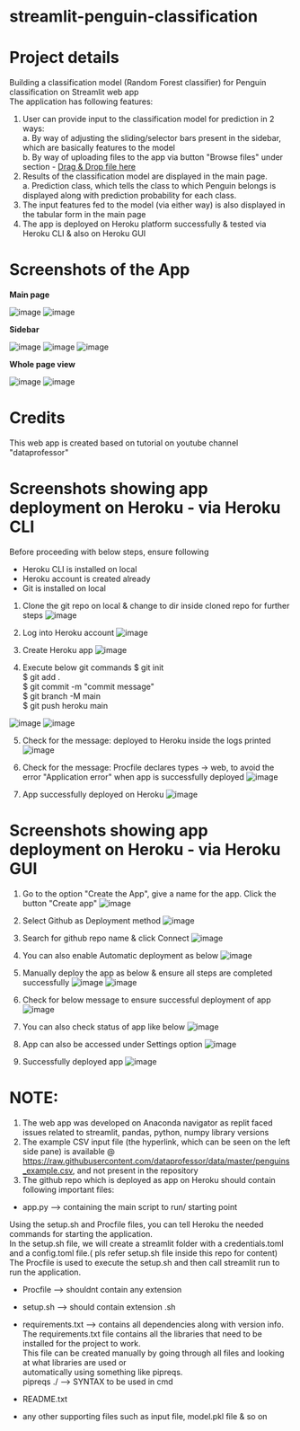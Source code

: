 # streamlit-penguin-classification
# Project details
Building a classification model (Random Forest classifier) for Penguin classification on Streamlit web app </br>
The application has following features:</br>
1. User can provide input to the classification model for prediction in 2 ways:</br>
a. By way of adjusting the sliding/selector bars present in the sidebar, which are basically features to the model</br>
b. By way of uploading files to the app via button "Browse files" under section - <ins>Drag & Drop file here</ins> </br>
2. Results of the classification model are displayed in the main page. </br>
a. Prediction class, which tells the class to which Penguin belongs is displayed along with prediction probability for each class.
3. The input features fed to the model (via either way) is also displayed in the tabular form in the main page
4. The app is deployed on Heroku platform successfully & tested via Heroku CLI & also on Heroku GUI

# Screenshots of the App
**Main page**</br>

![image](https://user-images.githubusercontent.com/56335301/190420096-e5d839b1-f773-496b-90cc-cea03c12e5b9.png)
![image](https://user-images.githubusercontent.com/56335301/190420173-45814462-7225-4542-b83e-4e118b5bfab3.png)


**Sidebar**</br>

![image](https://user-images.githubusercontent.com/56335301/190420267-27c3b371-54ba-426f-98ec-4262ac3a9e56.png)
![image](https://user-images.githubusercontent.com/56335301/190420384-f5921a4a-419b-42e3-8446-87d1713d55fc.png)
![image](https://user-images.githubusercontent.com/56335301/190420458-3933014b-611c-4510-99be-5f420bfb0d9c.png)


**Whole page view**</br>

![image](https://user-images.githubusercontent.com/56335301/190420599-9b8293f9-5590-476d-ac6c-c34ed145f0cd.png)
![image](https://user-images.githubusercontent.com/56335301/190420685-6842acec-5530-42fe-bb68-f934a292f825.png)



# Credits
This web app is created based on tutorial on youtube channel "dataprofessor"

# Screenshots showing app deployment on Heroku - via Heroku CLI
Before proceeding with below steps, ensure following
* Heroku CLI is installed on local
* Heroku account is created already
* Git is installed on local

1. Clone the git repo on local & change to dir inside cloned repo for further steps
![image](https://user-images.githubusercontent.com/56335301/190913997-a541e8c2-6be5-4236-b4c6-201446b0dd76.png)

2. Log into Heroku account
![image](https://user-images.githubusercontent.com/56335301/190914112-6a1b56d5-f8c2-4ee6-86a7-0eaf186f81ae.png)

3. Create Heroku app
![image](https://user-images.githubusercontent.com/56335301/190914132-785c44ee-16fe-4582-825c-e9f7c51ddb16.png)

4. Execute below git commands
$ git init </br>
$ git add . </br>
$ git commit -m "commit message" </br>
$ git branch -M main </br>
$ git push heroku main </br>

![image](https://user-images.githubusercontent.com/56335301/190914155-2a917fd3-d80e-4803-9311-cd073ed74390.png)
![image](https://user-images.githubusercontent.com/56335301/190914210-f9907645-7e38-4fc1-8fff-6c5787c7076e.png)

5. Check for the message: deployed to Heroku inside the logs printed
![image](https://user-images.githubusercontent.com/56335301/190914254-967e332f-65c9-4d55-a653-4b7cded80e14.png)

6. Check for the message:  Procfile declares types -> web, to avoid the error "Application error" when app is successfully deployed
![image](https://user-images.githubusercontent.com/56335301/190914270-0dfaff0d-34e2-4b21-bafd-747df9c614de.png)

7. App successfully deployed on Heroku
![image](https://user-images.githubusercontent.com/56335301/190914730-0fcaee82-bf29-4404-a4ec-56067d9e09aa.png)


# Screenshots showing app deployment on Heroku - via Heroku GUI
1. Go to the option "Create the App", give a name for the app. Click the button "Create app"
![image](https://user-images.githubusercontent.com/56335301/190914808-675d9cae-e8b4-4d22-8b86-37c22cd08bd2.png)

2. Select Github as Deployment method
![image](https://user-images.githubusercontent.com/56335301/190914875-466e1e17-459e-4917-be85-a4b59d87480b.png)

3. Search for github repo name & click Connect
![image](https://user-images.githubusercontent.com/56335301/190914910-acf0461c-86b1-478c-8874-4b1887ae3725.png)

4. You can also enable Automatic deployment as below
![image](https://user-images.githubusercontent.com/56335301/190914931-109ebbc1-71c4-424c-8c7a-ddd2558f99fd.png)

5. Manually deploy the app as below & ensure all steps are completed successfully
![image](https://user-images.githubusercontent.com/56335301/190914981-324a2014-6bea-476f-8820-3a180181fdf5.png)
![image](https://user-images.githubusercontent.com/56335301/190915002-b7451f5a-b28d-4cfe-a7df-3f334168e38d.png)

6. Check for below message to ensure successful deployment of app
![image](https://user-images.githubusercontent.com/56335301/190915043-61ffff8d-36d5-4e8f-9835-1f514cfd4944.png)

7. You can also check status of app like below
![image](https://user-images.githubusercontent.com/56335301/190915077-dd5a2859-1c71-487c-a59d-8bb868932118.png)

8. App can also be accessed under Settings option
![image](https://user-images.githubusercontent.com/56335301/190915117-564801c0-5bbb-414f-b963-8c5b3d401607.png)

9. Successfully deployed app
![image](https://user-images.githubusercontent.com/56335301/190915141-7fd225af-c947-4aa1-82c9-fc675cdab16c.png)



# NOTE: 
1. The web app was developed on Anaconda navigator as replit faced issues related to streamlit, pandas, python, numpy library versions
2. The example CSV input file (the hyperlink, which can be seen on the left side pane) is available @ https://raw.githubusercontent.com/dataprofessor/data/master/penguins_example.csv, and not present in the repository
3. The github repo which is deployed as app on Heroku should contain following important files:
- app.py --> containing the main script to run/ starting point

Using the setup.sh and Procfile files, you can tell Heroku the needed commands for starting the application.</br>
In the setup.sh file, we will create a streamlit folder with a credentials.toml and a config.toml file.( pls refer setup.sh file inside this repo for content) </br>
The Procfile is used to execute the setup.sh and then call streamlit run to run the application. </br>

- Procfile --> shouldnt contain any extension
- setup.sh --> should contain extension .sh
- requirements.txt --> contains all dependencies along with version info.</br> The requirements.txt file contains all the libraries that need to be installed for the project to work. </br> This file can be created manually by going through all files and looking at what libraries are used or </br> automatically using something like pipreqs. </br>
pipreqs ./  --> SYNTAX to be used in cmd

- README.txt 
- any other supporting files such as input file, model.pkl file & so on
